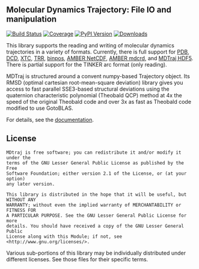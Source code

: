 ## Molecular Dynamics Trajectory: File IO and manipulation

[![Build Status](https://travis-ci.org/rmcgibbo/mdtraj.png?branch=master)](https://travis-ci.org/rmcgibbo/mdtraj)
[![Coverage](https://coveralls.io/repos/rmcgibbo/mdtraj/badge.png?branch=master)](https://coveralls.io/r/rmcgibbo/mdtraj)
[![PyPI Version](https://badge.fury.io/py/mdtraj.png)](https://pypi.python.org/pypi/mdtraj)
[![Downloads](https://pypip.in/d/mdtraj/badge.png)](https://pypi.python.org/pypi/mdtraj)

This library supports the reading and writing of molecular dynamics trajectories in a variety of formats. Currently, there is full support for [PDB](http://deposit.rcsb.org/adit/docs/pdb_atom_format.html), [DCD](https://www-s.ks.uiuc.edu/Research/vmd/plugins/molfile/dcdplugin.html),
[XTC](http://manual.gromacs.org/online/xtc.html), [TRR](http://www.gromacs.org/Documentation/File_Formats/.trr_File),
[binpos](https://www-s.ks.uiuc.edu/Research/vmd/plugins/molfile/binposplugin.html), [AMBER NetCDF](http://ambermd.org/netcdf/nctraj.html),
[AMBER mdcrd](http://ambermd.org/formats.html), and [MDTraj HDF5](https://github.com/rmcgibbo/mdtraj/wiki/HDF5-Trajectory-Format).
There is partial support for the TINKER arc format (only reading).

MDTraj is structured around a convent numpy-based Trajectory object. Its RMSD (optimal cartesian
root-mean-square deviation) library gives you access to fast parallel SSE3-based structural
deviations using the quaternion characteristic polynomial (Theobald QCP) method at 4x the
speed of the original Theobald code and over 3x as fast as Theobald code modified to use GotoBLAS.

For details, see the [documentation](http://rmcgibbo.github.io/mdtraj/).

License
-------

```
MDtraj is free software; you can redistribute it and/or modify it under the
terms of the GNU Lesser General Public License as published by the Free
Software Foundation; either version 2.1 of the License, or (at your option)
any later version.

This library is distributed in the hope that it will be useful, but WITHOUT ANY
WARRANTY; without even the implied warranty of MERCHANTABILITY or FITNESS FOR
A PARTICULAR PURPOSE. See the GNU Lesser General Public License for more
details. You should have received a copy of the GNU Lesser General Public
License along with this Module; if not, see <http://www.gnu.org/licenses/>.
```

Various sub-portions of this library may be individually distributed under
different licenses. See those files for their specific terms.
